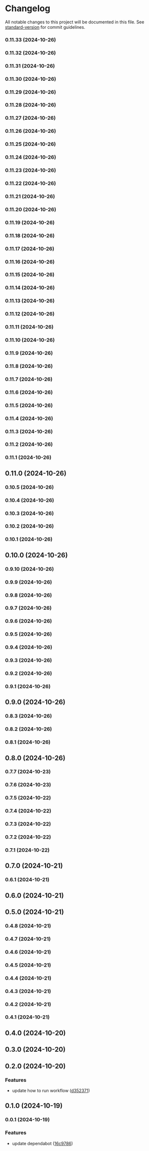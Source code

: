 # Changelog

All notable changes to this project will be documented in this file. See [standard-version](https://github.com/conventional-changelog/standard-version) for commit guidelines.

### 0.11.33 (2024-10-26)

### 0.11.32 (2024-10-26)

### 0.11.31 (2024-10-26)

### 0.11.30 (2024-10-26)

### 0.11.29 (2024-10-26)

### 0.11.28 (2024-10-26)

### 0.11.27 (2024-10-26)

### 0.11.26 (2024-10-26)

### 0.11.25 (2024-10-26)

### 0.11.24 (2024-10-26)

### 0.11.23 (2024-10-26)

### 0.11.22 (2024-10-26)

### 0.11.21 (2024-10-26)

### 0.11.20 (2024-10-26)

### 0.11.19 (2024-10-26)

### 0.11.18 (2024-10-26)

### 0.11.17 (2024-10-26)

### 0.11.16 (2024-10-26)

### 0.11.15 (2024-10-26)

### 0.11.14 (2024-10-26)

### 0.11.13 (2024-10-26)

### 0.11.12 (2024-10-26)

### 0.11.11 (2024-10-26)

### 0.11.10 (2024-10-26)

### 0.11.9 (2024-10-26)

### 0.11.8 (2024-10-26)

### 0.11.7 (2024-10-26)

### 0.11.6 (2024-10-26)

### 0.11.5 (2024-10-26)

### 0.11.4 (2024-10-26)

### 0.11.3 (2024-10-26)

### 0.11.2 (2024-10-26)

### 0.11.1 (2024-10-26)

## 0.11.0 (2024-10-26)

### 0.10.5 (2024-10-26)

### 0.10.4 (2024-10-26)

### 0.10.3 (2024-10-26)

### 0.10.2 (2024-10-26)

### 0.10.1 (2024-10-26)

## 0.10.0 (2024-10-26)

### 0.9.10 (2024-10-26)

### 0.9.9 (2024-10-26)

### 0.9.8 (2024-10-26)

### 0.9.7 (2024-10-26)

### 0.9.6 (2024-10-26)

### 0.9.5 (2024-10-26)

### 0.9.4 (2024-10-26)

### 0.9.3 (2024-10-26)

### 0.9.2 (2024-10-26)

### 0.9.1 (2024-10-26)

## 0.9.0 (2024-10-26)

### 0.8.3 (2024-10-26)

### 0.8.2 (2024-10-26)

### 0.8.1 (2024-10-26)

## 0.8.0 (2024-10-26)

### 0.7.7 (2024-10-23)

### 0.7.6 (2024-10-23)

### 0.7.5 (2024-10-22)

### 0.7.4 (2024-10-22)

### 0.7.3 (2024-10-22)

### 0.7.2 (2024-10-22)

### 0.7.1 (2024-10-22)

## 0.7.0 (2024-10-21)

### 0.6.1 (2024-10-21)

## 0.6.0 (2024-10-21)

## 0.5.0 (2024-10-21)

### 0.4.8 (2024-10-21)

### 0.4.7 (2024-10-21)

### 0.4.6 (2024-10-21)

### 0.4.5 (2024-10-21)

### 0.4.4 (2024-10-21)

### 0.4.3 (2024-10-21)

### 0.4.2 (2024-10-21)

### 0.4.1 (2024-10-21)

## 0.4.0 (2024-10-20)

## 0.3.0 (2024-10-20)

## 0.2.0 (2024-10-20)


### Features

* update how to run workflow ([d352371](https://github.com/humexxx/humex-champions/commit/d352371d8f33ac5fa7d1fb561d7136a7e22f9178))

## 0.1.0 (2024-10-19)

### 0.0.1 (2024-10-19)


### Features

* update dependabot ([16c9786](https://github.com/humexxx/humex-champions/commit/16c9786aced8abd897583cf57e5eb4619beb6fe6))
